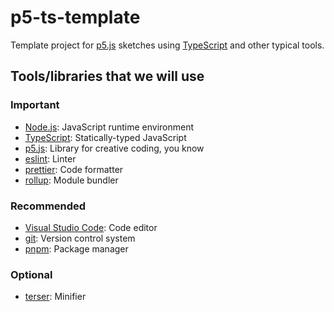 # p5-ts-template

Template project for [p5.js](https://p5js.org/) sketches using [TypeScript](https://www.typescriptlang.org/) and other typical tools.

## Tools/libraries that we will use

### Important

- [Node.js](https://nodejs.org/): JavaScript runtime environment
- [TypeScript](https://www.typescriptlang.org/): Statically-typed JavaScript
- [p5.js](https://p5js.org/): Library for creative coding, you know
- [eslint](https://eslint.org/): Linter
- [prettier](https://prettier.io/): Code formatter
- [rollup](https://rollupjs.org/): Module bundler

### Recommended

- [Visual Studio Code](https://code.visualstudio.com/): Code editor
- [git](https://git-scm.com/): Version control system
- [pnpm](https://pnpm.js.org/): Package manager

### Optional

- [terser](https://terser.org/): Minifier
